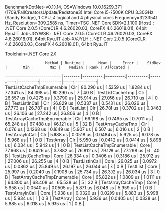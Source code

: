 
BenchmarkDotNet=v0.10.14, OS=Windows 10.0.16299.371 (1709/FallCreatorsUpdate/Redstone3)
Intel Core i5-2500K CPU 3.30GHz (Sandy Bridge), 1 CPU, 4 logical and 4 physical cores
Frequency=3233541 Hz, Resolution=309.2585 ns, Timer=TSC
.NET Core SDK=2.1.100
  [Host]     : .NET Core 2.0.5 (CoreCLR 4.6.26020.03, CoreFX 4.6.26018.01), 64bit RyuJIT
  Job-JGYWSB : .NET Core 2.0.5 (CoreCLR 4.6.26020.03, CoreFX 4.6.26018.01), 64bit RyuJIT
  Job-XVJYLH : .NET Core 2.0.5 (CoreCLR 4.6.26020.03, CoreFX 4.6.26018.01), 64bit RyuJIT

Toolchain=.NET Core 2.0  

                      Method | Runtime |      Mean |     Error |    StdDev |       Min |       Max |    Median | Rank | Allocated |
---------------------------- |-------- |----------:|----------:|----------:|----------:|----------:|----------:|-----:|----------:|
  TestListCacheTmpEnumerable |     Clr | 80.290 us | 1.5359 us | 1.8284 us | 77.341 us | 84.398 us | 80.290 us |    7 |      40 B |
            TestListCacheTmp |     Clr | 26.557 us | 0.4275 us | 0.3790 us | 25.914 us | 27.056 us | 26.710 us |    4 |       0 B |
              TestListInCall |     Clr | 26.829 us | 0.5337 us | 0.5481 us | 26.026 us | 27.773 us | 26.787 us |    4 |       0 B |
                    TestList |     Clr | 26.781 us | 0.3702 us | 0.3463 us | 26.106 us | 27.242 us | 26.806 us |    4 |       0 B |
 TestArrayCacheTmpEnumerable |     Clr | 66.198 us | 0.7495 us | 0.7011 us | 65.248 us | 67.488 us | 66.121 us |    5 |      32 B |
           TestArrayCacheTmp |     Clr |  6.076 us | 0.1268 us | 0.1649 us |  5.907 us |  6.507 us |  6.016 us |    2 |       0 B |
             TestArrayInCall |     Clr |  5.988 us | 0.0518 us | 0.0484 us |  5.925 us |  6.078 us |  5.968 us |    1 |       0 B |
                   TestArray |     Clr |  5.950 us | 0.0442 us | 0.0414 us |  5.898 us |  6.034 us |  5.942 us |    1 |       0 B |
  TestListCacheTmpEnumerable |    Core | 77.668 us | 0.8426 us | 0.7882 us | 76.812 us | 79.128 us | 77.298 us |    6 |      40 B |
            TestListCacheTmp |    Core | 26.334 us | 0.3406 us | 0.3186 us | 25.912 us | 27.006 us | 26.255 us |    4 |       0 B |
              TestListInCall |    Core | 26.025 us | 0.0972 us | 0.0862 us | 25.849 us | 26.197 us | 26.044 us |    3 |       0 B |
                    TestList |    Core | 25.997 us | 0.2040 us | 0.1908 us | 25.734 us | 26.392 us | 26.034 us |    3 |       0 B |
 TestArrayCacheTmpEnumerable |    Core | 65.822 us | 1.0809 us | 1.0111 us | 64.800 us | 68.408 us | 65.538 us |    5 |      32 B |
           TestArrayCacheTmp |    Core |  5.958 us | 0.0540 us | 0.0505 us |  5.871 us |  6.048 us |  5.959 us |    1 |       0 B |
             TestArrayInCall |    Core |  5.938 us | 0.0320 us | 0.0299 us |  5.883 us |  5.998 us |  5.934 us |    1 |       0 B |
                   TestArray |    Core |  5.936 us | 0.0405 us | 0.0338 us |  5.885 us |  6.018 us |  5.935 us |    1 |       0 B |
